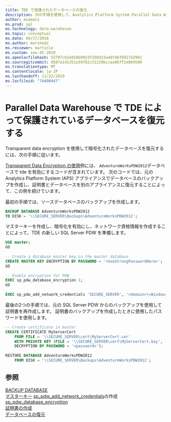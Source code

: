 ```yaml
---
title: TDE で保護されたデータベースの復元
description: 次の手順を使用して、Analytics Platform System Parallel Data Warehouse での transparent data encryption を使用して暗号化されたデータベースを復元します。
author: mzaman1
ms.prod: sql
ms.technology: data-warehouse
ms.topic: conceptual
ms.date: 04/17/2018
ms.author: murshedz
ms.reviewer: martinle
ms.custom: seo-dt-2019
ms.openlocfilehash: 53707c62e018b9923f2bb923a4df46f6917d2902
ms.sourcegitcommit: d587a141351e59782c31229bccaa0bff2e869580
ms.translationtype: MT
ms.contentlocale: ja-JP
ms.lasthandoff: 11/22/2019
ms.locfileid: "74400447"
---
```

# <a name="restore-a-database-protected-by-tde-in-parallel-data-warehouse"></a>Parallel Data Warehouse で TDE によって保護されているデータベースを復元する
Transparent data encryption を使用して暗号化されたデータベースを復元するには、次の手順に従います。  
  
[Transparent Data Encryption の使用](transparent-data-encryption.md#using-tde)例には、 `AdventureWorksPDW2012`データベースで tde を有効にするコードが含まれています。 次のコードでは、元の Analytics Platform System (APS) アプライアンスでデータベースのバックアップを作成し、証明書とデータベースを別のアプライアンスに復元することによって、この例を続けています。  
  
最初の手順では、ソースデータベースのバックアップを作成します。  
  
```sql  
BACKUP DATABASE AdventureWorksPDW2012   
TO DISK = '\\SECURE_SERVER\Backups\AdventureWorksPDW2012';  
```  
  
マスターキーを作成し、暗号化を有効にし、ネットワーク資格情報を作成することによって、TDE の新しい SQL Server PDW を準備します。  
  
```sql  
USE master;  
GO  
  
-- Create a database master key in the master database  
CREATE MASTER KEY ENCRYPTION BY PASSWORD = '<UseStrongPasswordHere>';  
GO  
  
-- Enable encryption for PDW  
EXEC sp_pdw_database_encryption 1;  
GO  
  
EXEC sp_pdw_add_network_credentials 'SECURE_SERVER', '<domain>\<Windows_user>', '<password>';  
```  
  
最後の2つの手順では、元の SQL Server PDW からのバックアップを使用して証明書を再作成します。 証明書のバックアップを作成したときに使用したパスワードを使用します。  
  
```sql  
-- Create certificate in master  
CREATE CERTIFICATE MyServerCert  
    FROM FILE = '\\SECURE_SERVER\cert\MyServerCert.cer'   
    WITH PRIVATE KEY (FILE = '\\SECURE_SERVER\cert\MyServerCert.key',   
    DECRYPTION BY PASSWORD = '<password>');  
  
RESTORE DATABASE AdventureWorksPDW2012   
    FROM DISK = '\\SECURE_SERVER\Backups\AdventureWorksPDW2012';  
```  
  
## <a name="see-also"></a>参照  
[BACKUP DATABASE](../t-sql/statements/backup-database-parallel-data-warehouse.md)  
[マスターキー](../t-sql/statements/create-master-key-transact-sql.md) 
[sp_pdw_add_network_credentials](../relational-databases/system-stored-procedures/sp-pdw-add-network-credentials-sql-data-warehouse.md)の作成  
[sp_pdw_database_encryption](../relational-databases/system-stored-procedures/sp-pdw-database-encryption-sql-data-warehouse.md)  
[証明書の作成](../t-sql/statements/create-certificate-transact-sql.md)  
[データベースの復元](../t-sql/statements/restore-database-parallel-data-warehouse.md)
  
